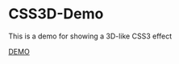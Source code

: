 # CSS3D-Demo
This is a demo for showing a 3D-like CSS3 effect

[DEMO](https://exis9.github.io/CSS3D-Demo/CSS3D.html)
